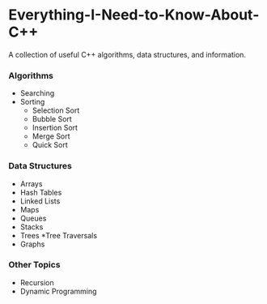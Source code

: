 # Everything-I-Need-to-Know-About-C++
A collection of useful C++ algorithms, data structures, and information.

### Algorithms
* Searching
* Sorting
  * Selection Sort
  * Bubble Sort
  * Insertion Sort
  * Merge Sort
  * Quick Sort

### Data Structures
* Arrays
* Hash Tables
* Linked Lists
* Maps
* Queues
* Stacks
* Trees
  *Tree Traversals
* Graphs
### Other Topics
* Recursion
* Dynamic Programming

